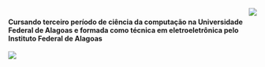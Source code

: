 <img align='right' src="https://github-readme-stats.vercel.app/api?username=rafaella-nunes&show_icons=true&title_color=783c00&text_color=af552e&icon_color=783c00&bg_color=f8efd4&cache_seconds=2300">
<p> <h4> Cursando terceiro período de ciência da computação na Universidade Federal de Alagoas e formada como técnica em eletroeletrônica pelo Instituto Federal de Alagoas </h4> </p>
<p> <a href="https://github.com/rafaella-nunes"><img src="https://img.shields.io/static/v1?label=Overview&message=Rafaella&color=f8efd4&style=for-the-badge&logo=GitHub"> </a> </p>
<br>
<!--
**rafaella-nunes/rafaella-nunes** is a ✨ _special_ ✨ repository because its `README.md` (this file) appears on your GitHub profile.

Here are some ideas to get you started:

- 🔭 I’m currently working on ...
- 🌱 I’m currently learning ...
- 👯 I’m looking to collaborate on ...
- 🤔 I’m looking for help with ...
- 💬 Ask me about ...
- 📫 How to reach me: ...
- 😄 Pronouns: ...
- ⚡ Fun fact: ...
-->

